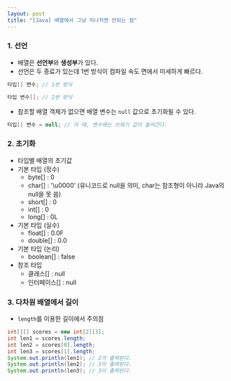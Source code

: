 ```yaml
---
layout: post
title: "[Java] 배열에서 그냥 지나치면 안되는 점"
---
```


### 1. 선언

- 배열은 **선언부**와 **생성부**가 있다.
 - 선언은 두 종료가 있는데 1번 방식이 컴파일 속도 면에서 미세하게 빠르다.
```java
타입[] 변수; // 1번 방식
```
```java
타입 변수[]; // 2번 방식
```
 - 참조할 배열 객체가 없으면 배열 변수는 `null` 값으로 초기화될 수 있다.
```java
타입[] 변수 = null; // 이 때, 변수에는 쓰레기 값이 들어간다.
```

### 2. 초기화
- 타입별 배열의 초기값
 - 기본 타입 (정수)
   - byte[] : 0
   - char[] : '\u0000' (유니코드로 null을 의미, char는 참조형이 아니라 Java의 null을 못 씀)
   - short[] : 0
   - int[] : 0
   - long[] : 0L
 - 기본 타입 (실수)
   - float[] : 0.0F
   - double[] : 0.0
 - 기본 타입 (논리)
   - boolean[] : false
 - 참조 타입
   - 클래스[] : null
   - 인터페이스[] : null

### 3. 다차원 배열에서 길이
- `length`를 이용한 길이에서 주의점
```java
int[][] scores = new int[2][3];
int len1 = scores.length;
int len2 = scores[0].length;
int len3 = scores[1].length;
System.out.println(len1); // 2가 출력된다.
System.out.println(len2); // 3이 출력된다.
System.out.println(len3); // 3이 출력된다.
```